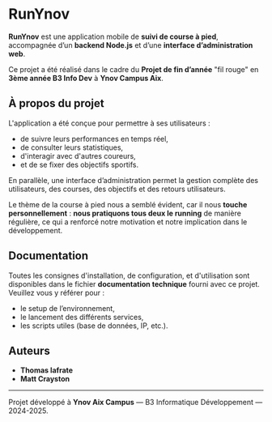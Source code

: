 # RunYnov

**RunYnov** est une application mobile de **suivi de course à pied**, accompagnée d’un **backend Node.js** et d’une **interface d’administration web**.

Ce projet a été réalisé dans le cadre du **Projet de fin d’année** "fil rouge" en **3ème année B3 Info Dev** à **Ynov Campus Aix**.

## À propos du projet

L'application a été conçue pour permettre à ses utilisateurs :
- de suivre leurs performances en temps réel,
- de consulter leurs statistiques,
- d'interagir avec d'autres coureurs,
- et de se fixer des objectifs sportifs.

En parallèle, une interface d’administration permet la gestion complète des utilisateurs, des courses, des objectifs et des retours utilisateurs.

Le thème de la course à pied nous a semblé évident, car il nous **touche personnellement** : **nous pratiquons tous deux le running** de manière régulière, ce qui a renforcé notre motivation et notre implication dans le développement.

## Documentation

Toutes les consignes d'installation, de configuration, et d'utilisation sont disponibles dans le fichier **documentation technique** fourni avec ce projet.  
Veuillez vous y référer pour :
- le setup de l’environnement,
- le lancement des différents services,
- les scripts utiles (base de données, IP, etc.).

## Auteurs

- **Thomas Iafrate**
- **Matt Crayston**

---

Projet développé à **Ynov Aix Campus** — B3 Informatique Développement — 2024-2025.

